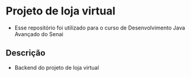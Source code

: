 # Projeto de loja virtual
* Esse repositório foi utilizado para o curso de Desenvolvimento Java Avançado do Senai

## Descrição
* Backend do projeto de loja virtual
